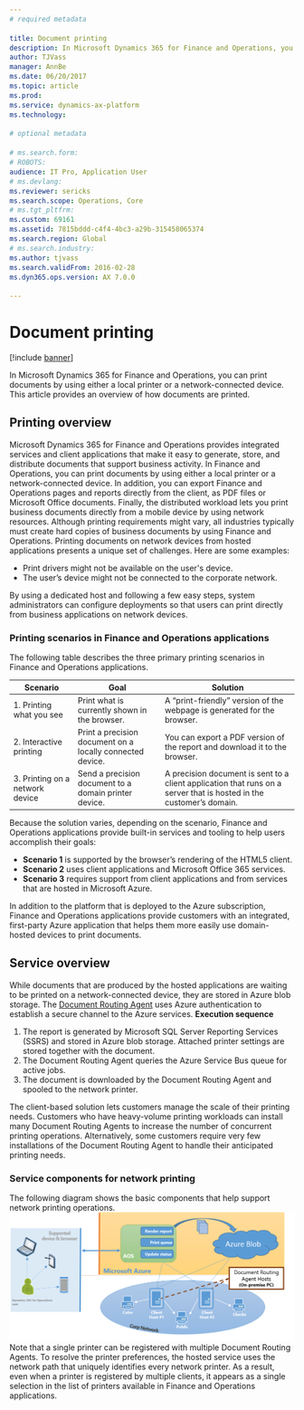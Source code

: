 ```yaml
---
# required metadata

title: Document printing
description: In Microsoft Dynamics 365 for Finance and Operations, you can print documents by using either a local printer or a network-connected device. This article provides an overview of how documents are printed.
author: TJVass
manager: AnnBe
ms.date: 06/20/2017
ms.topic: article
ms.prod: 
ms.service: dynamics-ax-platform
ms.technology: 

# optional metadata

# ms.search.form: 
# ROBOTS: 
audience: IT Pro, Application User
# ms.devlang: 
ms.reviewer: sericks
ms.search.scope: Operations, Core
# ms.tgt_pltfrm: 
ms.custom: 69161
ms.assetid: 7815bddd-c4f4-4bc3-a29b-315458065374
ms.search.region: Global
# ms.search.industry: 
ms.author: tjvass
ms.search.validFrom: 2016-02-28
ms.dyn365.ops.version: AX 7.0.0

---
```


# Document printing

[!include [banner](../includes/banner.md)]

In Microsoft Dynamics 365 for Finance and Operations, you can print documents by using either a local printer or a network-connected device. This article provides an overview of how documents are printed.

Printing overview
-----------------

Microsoft Dynamics 365 for Finance and Operations provides integrated services and client applications that make it easy to generate, store, and distribute documents that support business activity. In Finance and Operations, you can print documents by using either a local printer or a network-connected device. In addition, you can export Finance and Operations pages and reports directly from the client, as PDF files or Microsoft Office documents. Finally, the distributed workload lets you print business documents directly from a mobile device by using network resources. Although printing requirements might vary, all industries typically must create hard copies of business documents by using Finance and Operations. Printing documents on network devices from hosted applications presents a unique set of challenges. Here are some examples:

-   Print drivers might not be available on the user's device.
-   The user’s device might not be connected to the corporate network.

By using a dedicated host and following a few easy steps, system administrators can configure deployments so that users can print directly from business applications on network devices.

### Printing scenarios in Finance and Operations applications

The following table describes the three primary printing scenarios in Finance and Operations applications.

| Scenario                        | Goal                                                      | Solution                                                                                                            |
|---------------------------------|-----------------------------------------------------------|---------------------------------------------------------------------------------------------------------------------|
| 1. Printing what you see        | Print what is currently shown in the browser.             | A “print-friendly” version of the webpage is generated for the browser.                                             |
| 2. Interactive printing         | Print a precision document on a locally connected device. | You can export a PDF version of the report and download it to the browser.                                          |
| 3. Printing on a network device | Send a precision document to a domain printer device.     | A precision document is sent to a client application that runs on a server that is hosted in the customer’s domain. |

Because the solution varies, depending on the scenario, Finance and Operations applications provide built-in services and tooling to help users accomplish their goals:

-   **Scenario 1** is supported by the browser’s rendering of the HTML5 client.
-   **Scenario 2** uses client applications and Microsoft Office 365 services.
-   **Scenario 3** requires support from client applications and from services that are hosted in Microsoft Azure.

In addition to the platform that is deployed to the Azure subscription, Finance and Operations applications provide customers with an integrated, first-party Azure application that helps them more easily use domain-hosted devices to print documents.

## Service overview
While documents that are produced by the hosted applications are waiting to be printed on a network-connected device, they are stored in Azure blob storage. The [Document Routing Agent](install-document-routing-agent.md) uses Azure authentication to establish a secure channel to the Azure services. **Execution sequence**

1.  The report is generated by Microsoft SQL Server Reporting Services (SSRS) and stored in Azure blob storage. Attached printer settings are stored together with the document.
2.  The Document Routing Agent queries the Azure Service Bus queue for active jobs.
3.  The document is downloaded by the Document Routing Agent and spooled to the network printer.

The client-based solution lets customers manage the scale of their printing needs. Customers who have heavy-volume printing workloads can install many Document Routing Agents to increase the number of concurrent printing operations. Alternatively, some customers require very few installations of the Document Routing Agent to handle their anticipated printing needs.

### Service components for network printing

The following diagram shows the basic components that help support network printing operations. [![service-components-for-network-printing\_2016](./media/service-components-for-network-printing_2016.png)](./media/service-components-for-network-printing_2016.png) Note that a single printer can be registered with multiple Document Routing Agents. To resolve the printer preferences, the hosted service uses the network path that uniquely identifies every network printer. As a result, even when a printer is registered by multiple clients, it appears as a single selection in the list of printers available in Finance and Operations applications.



